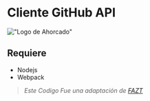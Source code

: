 # Cliente GitHub API

!["Logo de Ahorcado"](https://github.com/LuisFOsG/Cliente-GitHub-API/blob/master/doc/Cliente-GitHub.png)

## Requiere
* Nodejs
* Webpack

>*Este Codigo Fue una adaptación de* *[FAZT][1]*

[1]: https://www.youtube.com/channel/UCX9NJ471o7Wie1DQe94RVIg
